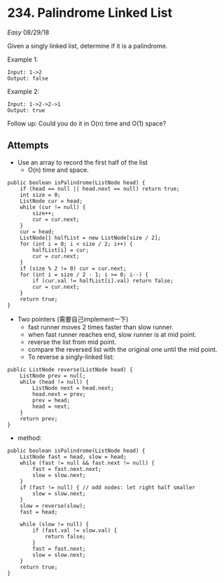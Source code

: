 # 234. Palindrome Linked List
*Easy*
08/29/18

Given a singly linked list, determine if it is a palindrome.

Example 1:
```
Input: 1->2
Output: false
```
Example 2:
```
Input: 1->2->2->1
Output: true
```
Follow up:
Could you do it in O(n) time and O(1) space?

## Attempts
* Use an array to record the first half of the list
  - O(n) time and space.
```
public boolean isPalindrome(ListNode head) {
    if (head == null || head.next == null) return true;
    int size = 0;
    ListNode cur = head;
    while (cur != null) {
        size++;
        cur = cur.next;
    }
    cur = head;
    ListNode[] halfList = new ListNode[size / 2];
    for (int i = 0; i < size / 2; i++) {
        halfList[i] = cur;
        cur = cur.next;
    }
    if (size % 2 != 0) cur = cur.next;
    for (int i = size / 2 - 1; i >= 0; i--) {
        if (cur.val != halfList[i].val) return false;
        cur = cur.next;
    }
    return true;
}
```
* Two pointers (需要自己implement一下)
  - fast runner moves 2 times faster than slow runner.
  - when fast runner reaches end, slow runner is at mid point.
  - reverse the list from mid point.
  - compare the reversed list with the original one until the mid point.
  - To reverse a singly-linked list:
```
public ListNode reverse(ListNode head) {
    ListNode prev = null;
    while (head != null) {
        ListNode next = head.next;
        head.next = prev;
        prev = head;
        head = next;
    }
    return prev;
}
```
  - method:
```
public boolean isPalindrome(ListNode head) {
    ListNode fast = head, slow = head;
    while (fast != null && fast.next != null) {
        fast = fast.next.next;
        slow = slow.next;
    }
    if (fast != null) { // odd nodes: let right half smaller
        slow = slow.next;
    }
    slow = reverse(slow);
    fast = head;

    while (slow != null) {
        if (fast.val != slow.val) {
            return false;
        }
        fast = fast.next;
        slow = slow.next;
    }
    return true;
}
```
